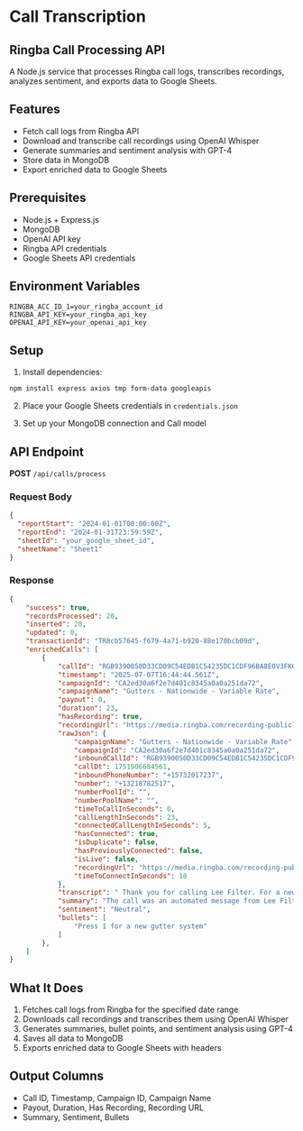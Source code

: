 # Call Transcription 
## Ringba Call Processing API
A Node.js service that processes Ringba call logs, transcribes recordings, analyzes sentiment, and exports data to Google Sheets.

## Features
- Fetch call logs from Ringba API
- Download and transcribe call recordings using OpenAI Whisper
- Generate summaries and sentiment analysis with GPT-4
- Store data in MongoDB
- Export enriched data to Google Sheets

## Prerequisites
- Node.js + Express.js
- MongoDB
- OpenAI API key
- Ringba API credentials
- Google Sheets API credentials

## Environment Variables
```
RINGBA_ACC_ID_1=your_ringba_account_id
RINGBA_API_KEY=your_ringba_api_key
OPENAI_API_KEY=your_openai_api_key
```

## Setup
1. Install dependencies:
```bash
npm install express axios tmp form-data googleapis
```
2. Place your Google Sheets credentials in `credentials.json`

3. Set up your MongoDB connection and Call model

## API Endpoint
**POST** `/api/calls/process`

### Request Body
```json
{
  "reportStart": "2024-01-01T00:00:00Z",
  "reportEnd": "2024-01-31T23:59:59Z",
  "sheetId": "your_google_sheet_id",
  "sheetName": "Sheet1"
}
```

### Response
```json
{
    "success": true,
    "recordsProcessed": 20,
    "inserted": 20,
    "updated": 0,
    "transactionId": "TR8cb57645-f679-4a71-b920-88e170bcb09d",
    "enrichedCalls": [
        {
            "callId": "RGB9390050D33CD09C54EDB1C54235DC1CDF96BA8E0V3FKQ01",
            "timestamp": "2025-07-07T16:44:44.561Z",
            "campaignId": "CA2ed30a6f2e7d401c8345a0a0a251da72",
            "campaignName": "Gutters - Nationwide - Variable Rate",
            "payout": 0,
            "duration": 23,
            "hasRecording": true,
            "recordingUrl": "https://media.ringba.com/recording-public?v=v1&k=eBEF%2fJlux2eoho8ICubzqGWefw7eEpHbS5liyu4GOjYH0Rp69cFqgbx26dzOWvImK6%2bhEXZM8rR%2bLB3f5iS1nGD0J87e3vXyd7HhICCCZRG4dq12zdLUxdI%2fgHae%2fOwkOTEjxcxAHH4cI2E8VY44JnGGUXPC72blP4Oe1Bs%2fqPHDJIJTPJKZT7ntWepuIXqOwvm3UTvZE%2fYUWnnDDGdCbg1LCnpGf9gg8N1BH4SRRWXw8%2bJcE58UN16UPWsKy7Ipdy3mnaTpcTRL7pb0dst3HQ1cGo8%3d",
            "rawJson": {
                "campaignName": "Gutters - Nationwide - Variable Rate",
                "campaignId": "CA2ed30a6f2e7d401c8345a0a0a251da72",
                "inboundCallId": "RGB9390050D33CD09C54EDB1C54235DC1CDF96BA8E0V3FKQ01",
                "callDt": 1751906684561,
                "inboundPhoneNumber": "+15732017237",
                "number": "+13218782517",
                "numberPoolId": "",
                "numberPoolName": "",
                "timeToCallInSeconds": 0,
                "callLengthInSeconds": 23,
                "connectedCallLengthInSeconds": 5,
                "hasConnected": true,
                "isDuplicate": false,
                "hasPreviouslyConnected": false,
                "isLive": false,
                "recordingUrl": "https://media.ringba.com/recording-public?v=v1&k=eBEF%2fJlux2eoho8ICubzqGWefw7eEpHbS5liyu4GOjYH0Rp69cFqgbx26dzOWvImK6%2bhEXZM8rR%2bLB3f5iS1nGD0J87e3vXyd7HhICCCZRG4dq12zdLUxdI%2fgHae%2fOwkOTEjxcxAHH4cI2E8VY44JnGGUXPC72blP4Oe1Bs%2fqPHDJIJTPJKZT7ntWepuIXqOwvm3UTvZE%2fYUWnnDDGdCbg1LCnpGf9gg8N1BH4SRRWXw8%2bJcE58UN16UPWsKy7Ipdy3mnaTpcTRL7pb0dst3HQ1cGo8%3d",
                "timeToConnectInSeconds": 18
            },
            "transcript": " Thank you for calling Lee Filter. For a new gutter system, please press 1.",
            "summary": "The call was an automated message from Lee Filter regarding a new gutter system.",
            "sentiment": "Neutral",
            "bullets": [
                "Press 1 for a new gutter system"
            ]
        },
    ]
}
```

## What It Does
1. Fetches call logs from Ringba for the specified date range
2. Downloads call recordings and transcribes them using OpenAI Whisper
3. Generates summaries, bullet points, and sentiment analysis using GPT-4
4. Saves all data to MongoDB
5. Exports enriched data to Google Sheets with headers

## Output Columns
- Call ID, Timestamp, Campaign ID, Campaign Name
- Payout, Duration, Has Recording, Recording URL
- Summary, Sentiment, Bullets
